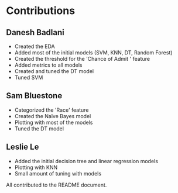 # Contributions

## Danesh Badlani

* Created the EDA
* Added most of the initial models (SVM, KNN, DT, Random Forest)
* Created the threshold for the 'Chance of Admit ' feature
* Added metrics to all models
* Created and tuned the DT model
* Tuned SVM

## Sam Bluestone

* Categorized the 'Race' feature
* Created the Naïve Bayes model
* Plotting with most of the models
* Tuned the DT model

## Leslie Le

* Added the initial decision tree and linear regression models
* Plotting with KNN
* Small amount of tuning with models

All contributed to the README document.
